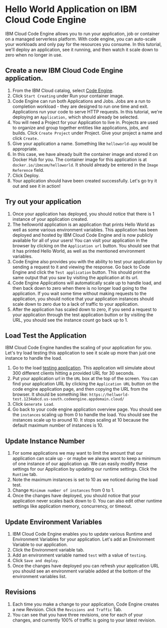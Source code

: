 # Hello World Application on IBM Cloud Code Engine
IBM Cloud Code Engine allows you to run your application, job or container on a managed serverless platform. With code engine, you can auto-scale your workloads and only pay for the resources you consume. In this tutorial, we'll deploy an application, see it running, and then watch it scale down to zero when no longer in use.

## Create a new IBM Cloud Code Engine application.
1. From the IBM Cloud catalog, select [Code Engine](https://cloud.ibm.com/codeengine/overview).
1. Click `Start Creating` under Run your container image.
1. Code Engine can run both Applications and Jobs. Jobs are a run to completion workload - they are designed to run one time and exit. Applications run your code to serve HTTP requests. In this tutorial, we're deploying an `Application,` which should already be selected.
1. You will need a Project for your Application to live in. Projects are used to organize and group together entities like applications, jobs, and builds. Click `Create Project` under Project. Give your project a name and click `Create.`
1. Give your application a name. Something like `helloworld-app` would be appropriate.
1. In this case, we have already built the container image and stored it on Docker Hub for you. The container image for this application is at `docker.io/ibmcom/helloworld`. It should already be entered in the `Image Reference` field.
1. Click Deploy.
1. Your application should have been created successfully. Let's go try it out and see it in action!

## Try out your application
1. Once your application has deployed, you should notice that there is 1 instance of your application created.
1. The helloworld application is an application that prints Hello World as well as some various environment variables. This application has been deployed and hosted by IBM Cloud Code Engine and is now publicly available for all of your users! You can visit your application in the browser by clicking on the `Application url` button. You should see that it has printed Hello World, as well as the mentioned environment variables.
1. Code Engine also provides you with the ability to test your application by sending a request to it and viewing the response. Go back to Code Engine and click the `Test application` button. This should print the same output that you saw by visiting the application at its url.
1. Code Engine Applications will automatically scale up to handle load, and then back down to zero when there is no longer load going to the application. If you wait some time without making requests to the application, you should notice that your application instances should scale down to zero due to a lack of traffic to your application. 
1. After the application has scaled down to zero, if you send a request to your application through the test application button or by visiting the URL, you should see the instance count go back up to 1.

## Load Test the Application
IBM Cloud Code Engine handles the scaling of your application for you. Let's try load testing this application to see it scale up more than just one instance to handle the load.
1. Go to the load [testing application](http://load.fun.cloud.ibm.com/). This application will simulate about 300 different clients hitting a provided URL for 30 seconds.
1. Put your application url in the `URL` box at the top of the screen. You can find your application URL by clicking the `Application URL` button on the code engine application page, and then copying the URL from the browser. It should be something like: `https://hellworld-test.1234abcd.us-south.codeengine.appdomain.cloud/`
1. Click `Generate Load`.
1. Go back to your code engine application overview page. You should see the `instances` scaling up from 0 to handle the load. You should see the instances scale up to around 10. It stops scaling at 10 because the default maximum number of instances is 10.

## Update Instance Number
1. For some applications we may want to limit the amount that our application can scale up - or maybe we always want to keep a minimum of one instance of our application up. We can easily modify these settings for our Application by updating our runtime settings. Click the `Runtime` tab.
1. Note the maximum instances is set to 10 as we noticed during the load test.
1. Change `Minimum number of instances` from 0 to 1.
1. Once the changes have deployed, you should notice that your application never scales back down to 0. You can also edit other runtime settings like application memory, concurrency, or timeout.

## Update Environment Variables
1. IBM Cloud Code Engine enables you to update various Runtime and Environment Variables for your application. Let's add an Environment Variable to our application.
1. Click the Environment variable tab.
1. Add an environment variable named `test` with a value of `testing`. 
1. Click `Save and deploy`.
1. Once the changes have deployed you can refresh your application URL you should see an environment variable added at the bottom of the environment variables list.


## Revisions
1. Each time you make a change to your application, Code Engine creates a new Revision. Click the `Revisions and Traffic` Tab. 
1. You can see that you have three revisions, one for each of your changes, and currently 100% of traffic is going to your latest revision.